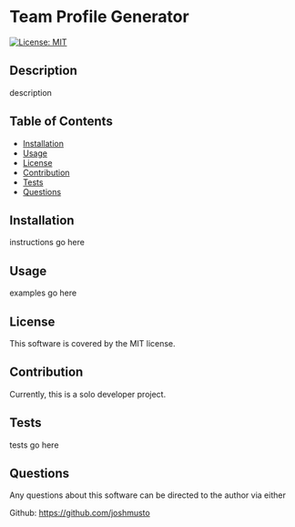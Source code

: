 # Team Profile Generator

[![License: MIT](https://img.shields.io/badge/License-MIT-yellow.svg)](https://opensource.org/licenses/MIT)

## Description

description

## Table of Contents

- [Installation](#installation)
- [Usage](#usage)
- [License](#license)
- [Contribution](#contribution)
- [Tests](#tests)
- [Questions](#questions)

## Installation

instructions go here

## Usage

examples go here

## License

This software is covered by the MIT license.

## Contribution

Currently, this is a solo developer project.

## Tests

tests go here

## Questions

Any questions about this software can be directed to the author via either

Github: https://github.com/joshmusto